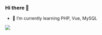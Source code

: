 ### Hi there 👋

- 🌱 I’m currently learning PHP, Vue, MySQL

![](https://komarev.com/ghpvc/?username=wcz0)
